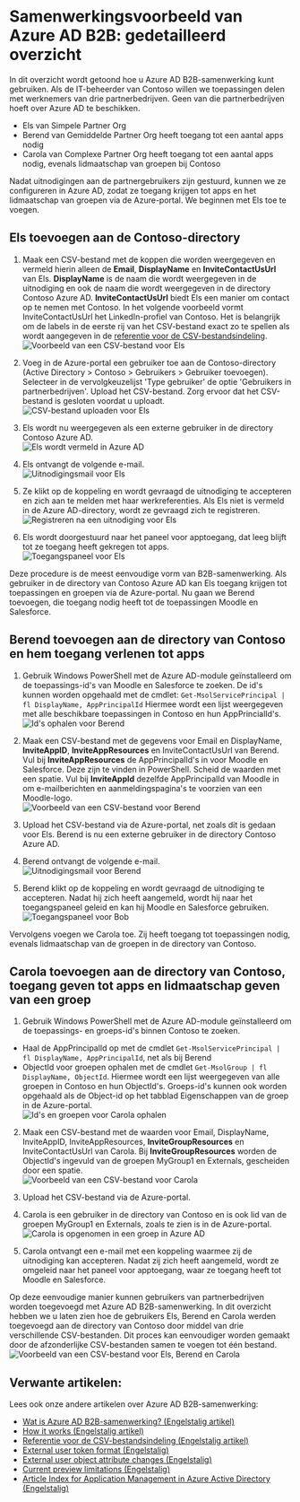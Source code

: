 <properties
   pageTitle="Gedetailleerd overzicht van het gebruik van het samenwerkingsvoorbeeld van Azure Active Directory B2B | Microsoft Azure"
   description="Azure Active Directory B2B-samenwerking ondersteunt uw externe bedrijfsrelaties door zakelijke partners selectief toegang te verlenen tot uw zakelijke toepassingen"
   services="active-directory"
   documentationCenter=""
   authors="viv-liu"
   manager="cliffdi"
   editor=""
   tags=""/>

<tags
   ms.service="active-directory"
   ms.devlang="NA"
   ms.topic="get-started-article"
   ms.tgt_pltfrm="NA"
   ms.workload="identity"
   ms.date="05/09/2016"
   ms.author="viviali"/>

# Samenwerkingsvoorbeeld van Azure AD B2B: gedetailleerd overzicht

In dit overzicht wordt getoond hoe u Azure AD B2B-samenwerking kunt gebruiken. Als de IT-beheerder van Contoso willen we toepassingen delen met werknemers van drie partnerbedrijven. Geen van die partnerbedrijven hoeft over Azure AD te beschikken.

- Els van Simpele Partner Org
- Berend van Gemiddelde Partner Org heeft toegang tot een aantal apps nodig
- Carola van Complexe Partner Org heeft toegang tot een aantal apps nodig, evenals lidmaatschap van groepen bij Contoso

Nadat uitnodigingen aan de partnergebruikers zijn gestuurd, kunnen we ze configureren in Azure AD, zodat ze toegang krijgen tot apps en het lidmaatschap van groepen via de Azure-portal. We beginnen met Els toe te voegen.

## Els toevoegen aan de Contoso-directory
1. Maak een CSV-bestand met de koppen die worden weergegeven en vermeld hierin alleen de **Email**, **DisplayName** en **InviteContactUsUrl** van Els. **DisplayName** is de naam die wordt weergegeven in de uitnodiging en ook de naam die wordt weergegeven in de directory Contoso Azure AD. **InviteContactUsUrl** biedt Els een manier om contact op te nemen met Contoso. In het volgende voorbeeld vormt InviteContactUsUrl het LinkedIn-profiel van Contoso. Het is belangrijk om de labels in de eerste rij van het CSV-bestand exact zo te spellen als wordt aangegeven in de [referentie voor de CSV-bestandsindeling](active-directory-b2b-references-csv-file-format.md).  
![Voorbeeld van een CSV-bestand voor Els](./media/active-directory-b2b-detailed-walkthrough/AliceCSV.png)

2. Voeg in de Azure-portal een gebruiker toe aan de Contoso-directory (Active Directory > Contoso > Gebruikers > Gebruiker toevoegen). Selecteer in de vervolgkeuzelijst 'Type gebruiker' de optie 'Gebruikers in partnerbedrijven'. Upload het CSV-bestand. Zorg ervoor dat het CSV-bestand is gesloten voordat u uploadt.  
![CSV-bestand uploaden voor Els](./media/active-directory-b2b-detailed-walkthrough/AliceUpload.png)

3. Els wordt nu weergegeven als een externe gebruiker in de directory Contoso Azure AD.  
![Els wordt vermeld in Azure AD](./media/active-directory-b2b-detailed-walkthrough/AliceInAD.png)

4. Els ontvangt de volgende e-mail.  
![Uitnodigingsmail voor Els](./media/active-directory-b2b-detailed-walkthrough/AliceEmail.png)

5. Ze klikt op de koppeling en wordt gevraagd de uitnodiging te accepteren en zich aan te melden met haar werkreferenties. Als Els niet is vermeld in de Azure AD-directory, wordt ze gevraagd zich te registreren.  
![Registreren na een uitnodiging voor Els](./media/active-directory-b2b-detailed-walkthrough/AliceSignUp.png)

6. Els wordt doorgestuurd naar het paneel voor apptoegang, dat leeg blijft tot ze toegang heeft gekregen tot apps.  
![Toegangspaneel voor Els](./media/active-directory-b2b-detailed-walkthrough/AliceAccessPanel.png)

Deze procedure is de meest eenvoudige vorm van B2B-samenwerking. Als gebruiker in de directory van Contoso Azure AD kan Els toegang krijgen tot toepassingen en groepen via de Azure-portal. Nu gaan we Berend toevoegen, die toegang nodig heeft tot de toepassingen Moodle en Salesforce.

## Berend toevoegen aan de directory van Contoso en hem toegang verlenen tot apps
1. Gebruik Windows PowerShell met de Azure AD-module geïnstalleerd om de toepassings-id's van Moodle en Salesforce te zoeken. De id's kunnen worden opgehaald met de cmdlet: `Get-MsolServicePrincipal | fl DisplayName, AppPrincipalId` Hiermee wordt een lijst weergegeven met alle beschikbare toepassingen in Contoso en hun AppPrincialId's.  
![Id's ophalen voor Berend](./media/active-directory-b2b-detailed-walkthrough/BobPowerShell.png)

2. Maak een CSV-bestand met de gegevens voor Email en DisplayName, **InviteAppID**, **InviteAppResources** en InviteContactUsUrl van Berend. Vul bij **InviteAppResources** de AppPrincipalId's in voor Moodle en Salesforce. Deze zijn te vinden in PowerShell. Scheid de waarden met een spatie. Vul bij **InviteAppId** dezelfde AppPrincipalId van Moodle in om e-mailberichten en aanmeldingspagina's te voorzien van een Moodle-logo.  
![Voorbeeld van een CSV-bestand voor Berend](./media/active-directory-b2b-detailed-walkthrough/BobCSV.png)

3. Upload het CSV-bestand via de Azure-portal, net zoals dit is gedaan voor Els. Berend is nu een externe gebruiker in de directory Contoso Azure AD.

4. Berend ontvangt de volgende e-mail.  
![Uitnodigingsmail voor Berend](./media/active-directory-b2b-detailed-walkthrough/BobEmail.png)

5. Berend klikt op de koppeling en wordt gevraagd de uitnodiging te accepteren. Nadat hij zich heeft aangemeld, wordt hij naar het toegangspaneel geleid en kan hij Moodle en Salesforce gebruiken.  
![Toegangspaneel voor Bob](./media/active-directory-b2b-detailed-walkthrough/BobAccessPanel.png)

Vervolgens voegen we Carola toe. Zij heeft toegang tot toepassingen nodig, evenals lidmaatschap van de groepen in de directory van Contoso.

## Carola toevoegen aan de directory van Contoso, toegang geven tot apps en lidmaatschap geven van een groep

1. Gebruik Windows PowerShell met de Azure AD-module geïnstalleerd om de toepassings- en groeps-id's binnen Contoso te zoeken.
 - Haal de AppPrincipalId op met de cmdlet `Get-MsolServicePrincipal | fl DisplayName, AppPrincipalId`, net als bij Berend
 - ObjectId voor groepen ophalen met de cmdlet `Get-MsolGroup | fl DisplayName, ObjectId`. Hiermee wordt een lijst weergegeven van alle groepen in Contoso en hun ObjectId's. Groeps-id's kunnen ook worden opgehaald als de Object-id op het tabblad Eigenschappen van de groep in de Azure-portal.  
![Id's en groepen voor Carola ophalen](./media/active-directory-b2b-detailed-walkthrough/CarolPowerShell.png)

2. Maak een CSV-bestand met de waarden voor Email, DisplayName, InviteAppID, InviteAppResources, **InviteGroupResources** en InviteContactUsUrl van Carola. Bij **InviteGroupResources** worden de ObjectId's ingevuld van de groepen MyGroup1 en Externals, gescheiden door een spatie.  
![Voorbeeld van een CSV-bestand voor Carola](./media/active-directory-b2b-detailed-walkthrough/CarolCSV.png)

3. Upload het CSV-bestand via de Azure-portal.

4. Carola is een gebruiker in de directory van Contoso en is ook lid van de groepen MyGroup1 en Externals, zoals te zien is in de Azure-portal.  
![Carola is opgenomen in een groep in Azure AD](./media/active-directory-b2b-detailed-walkthrough/CarolGroup.png)

5. Carola ontvangt een e-mail met een koppeling waarmee zij de uitnodiging kan accepteren. Nadat zij zich heeft aangemeld, wordt ze omgeleid naar het paneel voor apptoegang, waar ze toegang heeft tot Moodle en Salesforce.  

Op deze eenvoudige manier kunnen gebruikers van partnerbedrijven worden toegevoegd met Azure AD B2B-samenwerking. In dit overzicht hebben we u laten zien hoe de gebruikers Els, Berend en Carola werden toegevoegd aan de directory van Contoso door middel van drie verschillende CSV-bestanden. Dit proces kan eenvoudiger worden gemaakt door de afzonderlijke CSV-bestanden samen te voegen tot één bestand.  
![Voorbeeld van een CSV-bestand voor Els, Berend en Carola](./media/active-directory-b2b-detailed-walkthrough/CombinedCSV.png)

## Verwante artikelen:
Lees ook onze andere artikelen over Azure AD B2B-samenwerking:

- [Wat is Azure AD B2B-samenwerking? (Engelstalig artikel)](active-directory-b2b-what-is-azure-ad-b2b.md)
- [How it works (Engelstalig artikel)](active-directory-b2b-how-it-works.md)
- [Referentie voor de CSV-bestandsindeling (Engelstalig artikel)](active-directory-b2b-references-csv-file-format.md)
- [External user token format (Engelstalig)](active-directory-b2b-references-external-user-token-format.md)
- [External user object attribute changes (Engelstalig)](active-directory-b2b-references-external-user-object-attribute-changes.md)
- [Current preview limitations (Engelstalig)](active-directory-b2b-current-preview-limitations.md)
- [Article Index for Application Management in Azure Active Directory (Engelstalig)](active-directory-apps-index.md)



<!--HONumber=Jun16_HO2-->


